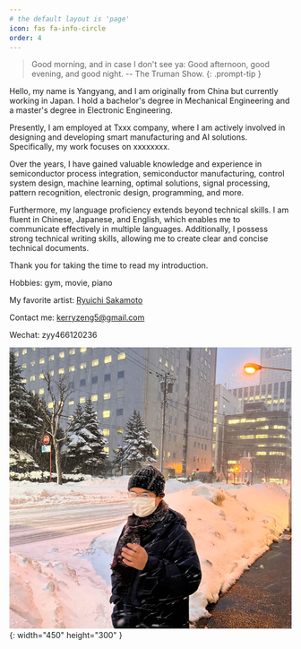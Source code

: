 ```yaml
---
# the default layout is 'page'
icon: fas fa-info-circle
order: 4
---
```


> Good morning, and in case I don't see ya: Good afternoon, good evening, and good night. -- The Truman Show.
{: .prompt-tip }

Hello, my name is Yangyang, and I am originally from China but currently working in Japan. I hold a bachelor's degree in Mechanical Engineering and a master's degree in Electronic Engineering. 

Presently, I am employed at Txxx company, where I am actively involved in designing and developing smart manufacturing and AI solutions. Specifically, my work focuses on xxxxxxxx.

Over the years, I have gained valuable knowledge and experience in semiconductor process integration, semiconductor manufacturing, control system design, machine learning, optimal solutions, signal processing, pattern recognition, electronic design, programming, and more. 

Furthermore, my language proficiency extends beyond technical skills. I am fluent in Chinese, Japanese, and English, which enables me to communicate effectively in multiple languages. Additionally, I possess strong technical writing skills, allowing me to create clear and concise technical documents.

Thank you for taking the time to read my introduction.

Hobbies: gym, movie, piano

My favorite artist: <a href="https://ja.wikipedia.org/wiki/%E5%9D%82%E6%9C%AC%E9%BE%8D%E4%B8%80" target='_blank'>Ryuichi Sakamoto</a>

Contact me: kerryzeng5@gmail.com

Wechat: zyy466120236

![ME](/images/personal.jpg){: width="450" height="300" }
